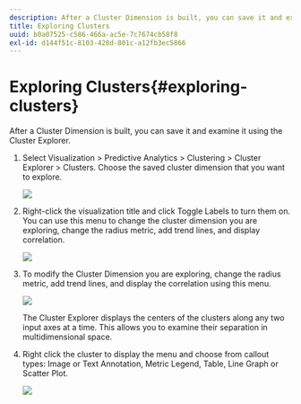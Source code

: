 ```yaml
---
description: After a Cluster Dimension is built, you can save it and examine it using the Cluster Explorer.
title: Exploring Clusters
uuid: b0a07525-c586-466a-ac5e-7c7674cb58f8
exl-id: d144f51c-8103-428d-801c-a12fb3ec5866
---
```

# Exploring Clusters{#exploring-clusters}

After a Cluster Dimension is built, you can save it and examine it using the Cluster Explorer.

1. Select Visualization > Predictive Analytics > Clustering > Cluster Explorer > Clusters. Choose the saved cluster dimension that you want to explore.

   ![](assets/explore_clusters_1.png)

1. Right-click the visualization title and click Toggle Labels to turn them on. You can use this menu to change the cluster dimension you are exploring, change the radius metric, add trend lines, and display correlation.

   ![](assets/explore_clusters_2.png)

1. To modify the Cluster Dimension you are exploring, change the radius metric, add trend lines, and display the correlation using this menu.

   ![](assets/explore_clusters_3.png)

   The Cluster Explorer displays the centers of the clusters along any two input axes at a time. This allows you to examine their separation in multidimensional space.

1. Right click the cluster to display the menu and choose from callout types: Image or Text Annotation, Metric Legend, Table, Line Graph or Scatter Plot.

   ![](assets/explore_clusters_4.png)
